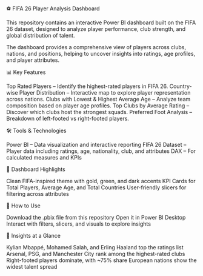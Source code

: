 ⚽ FIFA 26 Player Analysis Dashboard

This repository contains an interactive Power BI dashboard built on the FIFA 26 dataset, designed to analyze player performance, club strength, and global distribution of talent.

The dashboard provides a comprehensive view of players across clubs, nations, and positions, helping to uncover insights into ratings, age profiles, and player attributes.

📊 Key Features

Top Rated Players – Identify the highest-rated players in FIFA 26.
Country-wise Player Distribution – Interactive map to explore player representation across nations.
Clubs with Lowest & Highest Average Age – Analyze team composition based on player age profiles.
Top Clubs by Average Rating – Discover which clubs host the strongest squads.
Preferred Foot Analysis – Breakdown of left-footed vs right-footed players.

🛠️ Tools & Technologies

Power BI – Data visualization and interactive reporting
FIFA 26 Dataset – Player data including ratings, age, nationality, club, and attributes
DAX – For calculated measures and KPIs

🎨 Dashboard Highlights

Clean FIFA-inspired theme with gold, green, and dark accents
KPI Cards for Total Players, Average Age, and Total Countries
User-friendly slicers for filtering across attributes

🚀 How to Use

Download the .pbix file from this repository
Open it in Power BI Desktop
Interact with filters, slicers, and visuals to explore insights

📌 Insights at a Glance

Kylian Mbappé, Mohamed Salah, and Erling Haaland top the ratings list
Arsenal, PSG, and Manchester City rank among the highest-rated clubs
Right-footed players dominate, with ~75% share
European nations show the widest talent spread

